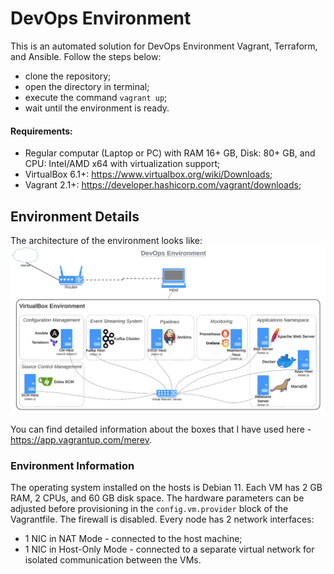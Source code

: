 # DevOps Environment
This is an automated solution for DevOps Environment Vagrant, Terraform, and Ansible. Follow the steps below:
 - clone the repository; 
 - open the directory in terminal;
 - execute the command `vagrant up`;
 - wait until the environment is ready.

#### Requirements:

 - Regular computar (Laptop or PC) with RAM 16+ GB, Disk: 80+ GB, and CPU: Intel/AMD x64 with virtualization support;
 - VirtualBox 6.1+:  https://www.virtualbox.org/wiki/Downloads;
 - Vagrant 2.1+:  https://developer.hashicorp.com/vagrant/downloads;

## Environment Details
The architecture of the environment looks like:
![general setup](architecture.png)

You can find detailed information about the boxes that I have used here - https://app.vagrantup.com/merev.

### Environment Information
The operating system installed on the hosts is Debian 11. Each VM has 2 GB RAM, 2 CPUs, and 60 GB disk space. The hardware parameters can be adjusted before provisioning in the `config.vm.provider` block of the Vagrantfile. The firewall is disabled. Every node has 2 network interfaces:
 - 1 NIC in NAT Mode - connected to the host machine;
 - 1 NIC in Host-Only Mode - connected to a separate virtual network for isolated communication between the VMs.